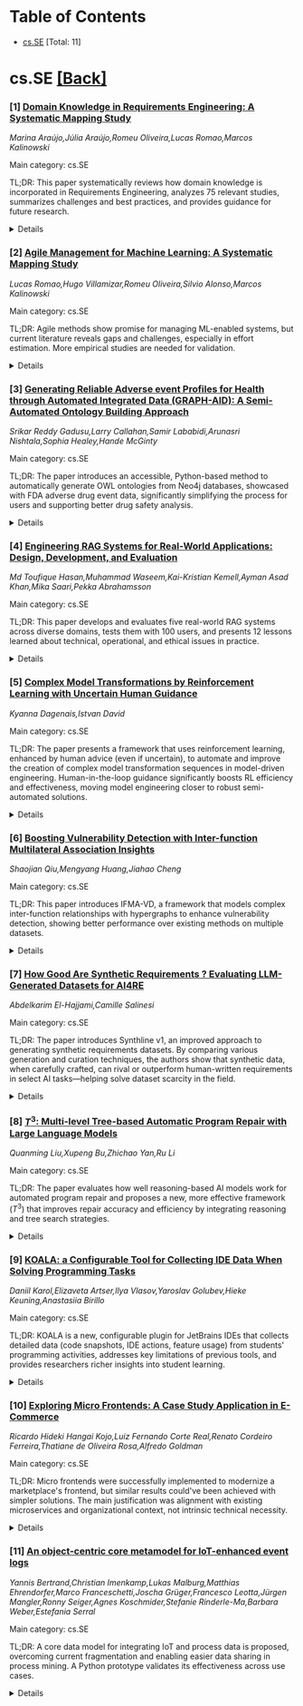 <div id=toc></div>

# Table of Contents

- [cs.SE](#cs.SE) [Total: 11]


<div id='cs.SE'></div>

# cs.SE [[Back]](#toc)

### [1] [Domain Knowledge in Requirements Engineering: A Systematic Mapping Study](https://arxiv.org/abs/2506.20754)
*Marina Araújo,Júlia Araújo,Romeu Oliveira,Lucas Romao,Marcos Kalinowski*

Main category: cs.SE

TL;DR: This paper systematically reviews how domain knowledge is incorporated in Requirements Engineering, analyzes 75 relevant studies, summarizes challenges and best practices, and provides guidance for future research.


<details>
  <summary>Details</summary>
Motivation: Domain knowledge is crucial in Requirements Engineering (RE) for understanding system context and stakeholder needs, yet there is no systematic overview of how it is effectively utilized within RE.

Method: The paper uses a systematic mapping study with a hybrid search strategy, combining database searches and iterative backward/forward snowballing to identify relevant literature.

Result: 75 relevant papers were identified. The analysis reveals key requirement types, frequently considered quality attributes, and common challenges related to domain knowledge, such as its formalization, acquisition, and maintenance. The study supports researchers and practitioners, and points to the need for scalable and automated solutions.

Conclusion: The paper offers a comprehensive overview that lays a conceptual and methodological foundation for knowledge-driven requirements engineering, identifying established methods and unresolved issues.

Abstract: [Context] Domain knowledge is recognized as a key component for the success
of Requirements Engineering (RE), as it provides the conceptual support needed
to understand the system context, ensure alignment with stakeholder needs, and
reduce ambiguity in requirements specification. Despite its relevance, the
scientific literature still lacks a systematic consolidation of how domain
knowledge can be effectively used and operationalized in RE. [Goal] This paper
addresses this gap by offering a comprehensive overview of existing
contributions, including methods, techniques, and tools to incorporate domain
knowledge into RE practices. [Method] We conducted a systematic mapping study
using a hybrid search strategy that combines database searches with iterative
backward and forward snowballing. [Results] In total, we found 75 papers that
met our inclusion criteria. The analysis highlights the main types of
requirements addressed, the most frequently considered quality attributes, and
recurring challenges in the formalization, acquisition, and long-term
maintenance of domain knowledge. The results provide support for researchers
and practitioners in identifying established approaches and unresolved issues.
The study also outlines promising directions for future research, emphasizing
the development of scalable, automated, and sustainable solutions to integrate
domain knowledge into RE processes. [Conclusion] The study contributes by
providing a comprehensive overview that helps to build a conceptual and
methodological foundation for knowledge-driven requirements engineering.

</details>


### [2] [Agile Management for Machine Learning: A Systematic Mapping Study](https://arxiv.org/abs/2506.20759)
*Lucas Romao,Hugo Villamizar,Romeu Oliveira,Silvio Alonso,Marcos Kalinowski*

Main category: cs.SE

TL;DR: Agile methods show promise for managing ML-enabled systems, but current literature reveals gaps and challenges, especially in effort estimation. More empirical studies are needed for validation.


<details>
  <summary>Details</summary>
Motivation: Machine learning-enabled systems are increasingly prevalent and require project management strategies that can handle rapid changes and experimental cycles. Traditional project management approaches struggle with the unique characteristics of ML development, while agile methods appear promising but lack clear tailoring for ML contexts. This gap motivates analysis of current agile approaches for ML systems.

Method: The authors performed a systematic mapping study, combining database searches with backward and forward snowballing techniques, to gather and analyze relevant literature on agile methods in ML-enabled system development.

Result: The study reviewed 27 papers published between 2008 and 2024, identifying eight frameworks and categorizing recommendations into eight key themes, such as Iteration Flexibility and Minimal Viable Model. Accurate effort estimation for ML tasks emerged as the principal challenge.

Conclusion: The study maps the current state of agile project management for ML-enabled systems and highlights open research gaps. Although progress has been made, further strong empirical evaluation is needed to solidify these agile approaches.

Abstract: [Context] Machine learning (ML)-enabled systems are present in our society,
driving significant digital transformations. The dynamic nature of ML
development, characterized by experimental cycles and rapid changes in data,
poses challenges to traditional project management. Agile methods, with their
flexibility and incremental delivery, seem well-suited to address this
dynamism. However, it is unclear how to effectively apply these methods in the
context of ML-enabled systems, where challenges require tailored approaches.
[Goal] Our goal is to outline the state of the art in agile management for
ML-enabled systems. [Method] We conducted a systematic mapping study using a
hybrid search strategy that combines database searches with backward and
forward snowballing iterations. [Results] Our study identified 27 papers
published between 2008 and 2024. From these, we identified eight frameworks and
categorized recommendations and practices into eight key themes, such as
Iteration Flexibility, Innovative ML-specific Artifacts, and the Minimal Viable
Model. The main challenge identified across studies was accurate effort
estimation for ML-related tasks. [Conclusion] This study contributes by mapping
the state of the art and identifying open gaps in the field. While relevant
work exists, more robust empirical evaluation is still needed to validate these
contributions.

</details>


### [3] [Generating Reliable Adverse event Profiles for Health through Automated Integrated Data (GRAPH-AID): A Semi-Automated Ontology Building Approach](https://arxiv.org/abs/2506.20851)
*Srikar Reddy Gadusu,Larry Callahan,Samir Lababidi,Arunasri Nishtala,Sophia Healey,Hande McGinty*

Main category: cs.SE

TL;DR: The paper introduces an accessible, Python-based method to automatically generate OWL ontologies from Neo4j databases, showcased with FDA adverse drug event data, significantly simplifying the process for users and supporting better drug safety analysis.


<details>
  <summary>Details</summary>
Motivation: Due to the rapid expansion of data and knowledge, and frequent content changes, the need for scalable, systematic, and user-friendly methodologies for ontology and knowledge graph generation has become critical, especially for integrating graph databases like Neo4j with ontologies such as OWL.

Method: The paper presents a Python-based approach utilizing the rdflib library to automatically generate ontology classes and their axioms from a Neo4j database. This is demonstrated using data integrated from the FDA Adverse Event Reporting System (FAERS).

Result: The authors developed a Python script that automates the generation of ontology components from Neo4j data, streamlining the process for users unfamiliar with description logics (DL) syntax. The approach effectively supports the creation of knowledge graphs for rapidly growing pharmaceutical datasets.

Conclusion: This user-friendly Python/rdflib method bridges the gap between Neo4j databases and OWL ontologies, providing a practical, accessible solution for ontology generation, particularly beneficial for drug safety monitoring and public health.

Abstract: As data and knowledge expand rapidly, adopting systematic methodologies for
ontology generation has become crucial. With the daily increases in data
volumes and frequent content changes, the demand for databases to store and
retrieve information for the creation of knowledge graphs has become
increasingly urgent. The previously established Knowledge Acquisition and
Representation Methodology (KNARM) outlines a systematic approach to address
these challenges and create knowledge graphs. However, following this
methodology highlights the existing challenge of seamlessly integrating Neo4j
databases with the Web Ontology Language (OWL). Previous attempts to integrate
data from Neo4j into an ontology have been discussed, but these approaches
often require an understanding of description logics (DL) syntax, which may not
be familiar to many users. Thus, a more accessible method is necessary to
bridge this gap. This paper presents a user-friendly approach that utilizes
Python and its rdflib library to support ontology development. We showcase our
novel approach through a Neo4j database we created by integrating data from the
Food and Drug Administration (FDA) Adverse Event Reporting System (FAERS)
database. Using this dataset, we developed a Python script that automatically
generates the required classes and their axioms, facilitating a smoother
integration process. This approach offers a practical solution to the
challenges of ontology generation in the context of rapidly growing adverse
drug event datasets, supporting improved drug safety monitoring and public
health decision-making.

</details>


### [4] [Engineering RAG Systems for Real-World Applications: Design, Development, and Evaluation](https://arxiv.org/abs/2506.20869)
*Md Toufique Hasan,Muhammad Waseem,Kai-Kristian Kemell,Ayman Asad Khan,Mika Saari,Pekka Abrahamsson*

Main category: cs.SE

TL;DR: This paper develops and evaluates five real-world RAG systems across diverse domains, tests them with 100 users, and presents 12 lessons learned about technical, operational, and ethical issues in practice.


<details>
  <summary>Details</summary>
Motivation: There is a lack of empirical studies on real-world RAG (Retrieval-Augmented Generation) implementations that include user involvement and systematic documentation. The motivation is to bridge this gap by developing and evaluating RAG systems in practical scenarios.

Method: The authors developed five domain-specific RAG applications in governance, cybersecurity, agriculture, industrial research, and medical diagnostics. These systems used multilingual OCR, semantic retrieval with vector embeddings, and domain-adapted LLMs, and were deployed via local servers or cloud APIs. They conducted a web-based evaluation with 100 participants, assessing six dimensions of user experience. Additionally, they documented twelve key lessons learned from both feedback and development experience.

Result: The paper presented the development and evaluation results of five RAG-based systems used in real-world domains. Feedback from 100 participants provided evaluations across ease of use, relevance, transparency, responsiveness, accuracy, and likelihood of recommendation. Twelve key lessons were documented regarding technical, operational, and ethical challenges.

Conclusion: Real-world deployment and systematic evaluation of RAG systems reveal significant insights into their reliability and usability, emphasizing the importance of addressing technical, operational, and ethical challenges in practical applications.

Abstract: Retrieval-Augmented Generation (RAG) systems are emerging as a key approach
for grounding Large Language Models (LLMs) in external knowledge, addressing
limitations in factual accuracy and contextual relevance. However, there is a
lack of empirical studies that report on the development of RAG-based
implementations grounded in real-world use cases, evaluated through general
user involvement, and accompanied by systematic documentation of lessons
learned. This paper presents five domain-specific RAG applications developed
for real-world scenarios across governance, cybersecurity, agriculture,
industrial research, and medical diagnostics. Each system incorporates
multilingual OCR, semantic retrieval via vector embeddings, and domain-adapted
LLMs, deployed through local servers or cloud APIs to meet distinct user needs.
A web-based evaluation involving a total of 100 participants assessed the
systems across six dimensions: (i) Ease of Use, (ii) Relevance, (iii)
Transparency, (iv) Responsiveness, (v) Accuracy, and (vi) Likelihood of
Recommendation. Based on user feedback and our development experience, we
documented twelve key lessons learned, highlighting technical, operational, and
ethical challenges affecting the reliability and usability of RAG systems in
practice.

</details>


### [5] [Complex Model Transformations by Reinforcement Learning with Uncertain Human Guidance](https://arxiv.org/abs/2506.20883)
*Kyanna Dagenais,Istvan David*

Main category: cs.SE

TL;DR: The paper presents a framework that uses reinforcement learning, enhanced by human advice (even if uncertain), to automate and improve the creation of complex model transformation sequences in model-driven engineering. Human-in-the-loop guidance significantly boosts RL efficiency and effectiveness, moving model engineering closer to robust semi-automated solutions.


<details>
  <summary>Details</summary>
Motivation: Model-driven engineering often requires chaining together complex sequences of model transformations (MTs). Manually designing such sequences is difficult and error-prone. Reinforcement learning (RL) could automate this process but struggles with performance on complex problems. The authors propose that involving uncertain but timely human advice can help overcome these performance issues in RL-driven MT development.

Method: The authors introduce a technical framework that integrates user-defined MTs with RL primitives, allowing these transformations to be executed as RL programs. Their approach enables the RL agent to be guided by human advice, even if the advice is uncertain. The framework evaluates the impact of such human guidance on the RL-driven development of MT sequences.

Result: The evaluation demonstrates that incorporating human guidance, even with uncertainty, significantly boosts RL performance. The approach enables more efficient and effective development of complex MTs compared to using RL alone.

Conclusion: The combination of RL and human-in-the-loop advice enhances the automation and quality of developing complex model transformation sequences in model-driven engineering. The method paves the way for RL-driven human-in-the-loop engineering processes by balancing the certainty and timeliness of human input.

Abstract: Model-driven engineering problems often require complex model transformations
(MTs), i.e., MTs that are chained in extensive sequences. Pertinent examples of
such problems include model synchronization, automated model repair, and design
space exploration. Manually developing complex MTs is an error-prone and often
infeasible process. Reinforcement learning (RL) is an apt way to alleviate
these issues. In RL, an autonomous agent explores the state space through trial
and error to identify beneficial sequences of actions, such as MTs. However, RL
methods exhibit performance issues in complex problems. In these situations,
human guidance can be of high utility. In this paper, we present an approach
and technical framework for developing complex MT sequences through RL, guided
by potentially uncertain human advice. Our framework allows user-defined MTs to
be mapped onto RL primitives, and executes them as RL programs to find optimal
MT sequences. Our evaluation shows that human guidance, even if uncertain,
substantially improves RL performance, and results in more efficient
development of complex MTs. Through a trade-off between the certainty and
timeliness of human advice, our method takes a step towards RL-driven
human-in-the-loop engineering methods.

</details>


### [6] [Boosting Vulnerability Detection with Inter-function Multilateral Association Insights](https://arxiv.org/abs/2506.21014)
*Shaojian Qiu,Mengyang Huang,Jiahao Cheng*

Main category: cs.SE

TL;DR: This paper introduces IFMA-VD, a framework that models complex inter-function relationships with hypergraphs to enhance vulnerability detection, showing better performance over existing methods on multiple datasets.


<details>
  <summary>Details</summary>
Motivation: Most existing vulnerability detection methods using deep learning focus only on individual functions and ignore the complex relationships, especially multilateral associations, between different functions. This omission can lead to missed vulnerabilities that occur due to these interrelations.

Method: The authors propose a framework called IFMA-VD that constructs a code behavior hypergraph and uses hyperedge convolution to extract multilateral association features. The process involves parsing functions into a code property graph for intra-function features, building a code behavior hypergraph from a program dependency graph, and applying a hypergraph network to capture multilateral association knowledge for improved vulnerability detection.

Result: IFMA-VD was evaluated on three widely used vulnerability datasets and outperformed baseline methods in terms of F-measure and Recall. The study also shows that incorporating multilateral association features strengthens code feature representation and that IFMA-VD is effective on real-world datasets.

Conclusion: Considering multilateral inter-function associations via hypergraph modeling and hyperedge convolutions enhances deep learning-based vulnerability detection methods in their ability to find vulnerabilities, as demonstrated by improved performance metrics and validations on real-world data.

Abstract: Vulnerability detection is a crucial yet challenging technique for ensuring
the security of software systems. Currently, most deep learning-based
vulnerability detection methods focus on stand-alone functions, neglecting the
complex inter-function interrelations, particularly the multilateral
associations. This oversight can fail to detect vulnerabilities in these
interrelations. To address this gap, we present an Inter-Function Multilateral
Association analysis framework for Vulnerability Detection (IFMA-VD). The
cornerstone of the IFMA-VD lies in constructing a code behavior hypergraph and
utilizing hyperedge convolution to extract multilateral association features.
Specifically, we first parse functions into a code property graph to generate
intra-function features. Following this, we construct a code behavior
hypergraph by segmenting the program dependency graph to isolate and encode
behavioral features into hyperedges. Finally, we utilize a hypergraph network
to capture the multilateral association knowledge for augmenting vulnerability
detection. We evaluate IFMA-VD on three widely used vulnerability datasets and
demonstrate improvements in F-measure and Recall compared to baseline methods.
Additionally, we illustrate that multilateral association features can boost
code feature representation and validate the effectiveness of IFMA-VD on
real-world datasets.

</details>


### [7] [How Good Are Synthetic Requirements ? Evaluating LLM-Generated Datasets for AI4RE](https://arxiv.org/abs/2506.21138)
*Abdelkarim El-Hajjami,Camille Salinesi*

Main category: cs.SE

TL;DR: The paper introduces Synthline v1, an improved approach to generating synthetic requirements datasets. By comparing various generation and curation techniques, the authors show that synthetic data, when carefully crafted, can rival or outperform human-written requirements in select AI tasks—helping solve dataset scarcity in the field.


<details>
  <summary>Details</summary>
Motivation: There is a lack of large, publicly available annotated datasets for requirements engineering, which holds back progress in applying AI to this field. Synthetic data generation via Large Language Models (LLMs) is a promising direction, but methods for controlling and optimizing the quality of generated requirements data have not been fully investigated.

Method: The authors present Synthline v1, a product line-based approach to generate synthetic requirements datasets. They extend their previous work with advanced prompt generation strategies and curation methods. Four experiments are conducted to analyze how prompting techniques, automated prompt optimization (PACE), and post-generation curation affect data quality across four requirements engineering classification tasks.

Result: Multi-sample prompting increases both the usefulness and variety of generated data compared to single-sample approaches, leading to F1-score improvements from 6 to 44 points. Automated prompt optimization (PACE) shows significant gains for some tasks but decreased results for others. Similarity-based data curation improves diversity but can negatively impact model performance, suggesting some redundancy supports machine learning. Notably, synthetic requirements can match or even surpass the performance of human-authored datasets in tasks like security and defect classification.

Conclusion: Systematic synthetic generation of requirements datasets, using advanced LLM prompting and curation, is effective and can potentially overcome the shortage of high-quality data for AI4RE. Synthetic data can, in some cases, outperform real human-authored data, indicating its viability for future research and applications.

Abstract: The shortage of publicly available, labeled requirements datasets remains a
major barrier to advancing Artificial Intelligence for Requirements Engineering
(AI4RE). While Large Language Models offer promising capabilities for synthetic
data generation, systematic approaches to control and optimize the quality of
generated requirements remain underexplored. This paper presents Synthline v1,
an enhanced Product Line approach for generating synthetic requirements data
that extends our earlier v0 version with advanced generation strategies and
curation techniques. We investigate four research questions assessing how
prompting strategies, automated prompt optimization, and post-generation
curation affect data quality across four classification tasks: defect
detection, functional vs. non-functional, quality vs. non-quality, and security
vs. non-security. Our evaluation shows that multi-sample prompting
significantly boosts both utility and diversity over single-sample generation,
with F1-score gains from 6 to 44 points. The use of PACE (Prompt Actor-Critic
Editing) for automated prompt optimization yields task-dependent results,
greatly improving functional classification (+32.5 points) but reducing
performance on others. Interestingly, similarity-based curation improves
diversity but often harms classification performance, indicating that some
redundancy may help ML models. Most importantly, our results show that
synthetic requirements can match or outperform human-authored ones for specific
tasks, with synthetic data surpassing human data for security (+7.8 points) and
defect classification (+15.4 points). These findings offer practical insights
for AI4RE and chart a viable path to mitigating dataset scarcity through
systematic synthetic generation.

</details>


### [8] [$T^3$: Multi-level Tree-based Automatic Program Repair with Large Language Models](https://arxiv.org/abs/2506.21211)
*Quanming Liu,Xupeng Bu,Zhichao Yan,Ru Li*

Main category: cs.SE

TL;DR: The paper evaluates how well reasoning-based AI models work for automated program repair and proposes a new, more effective framework ($T^3$) that improves repair accuracy and efficiency by integrating reasoning and tree search strategies.


<details>
  <summary>Details</summary>
Motivation: Automatic Program Repair (APR) is critical in software engineering for reducing manual debugging effort. While Large Language Models (LLMs) and Chain-of-Thought (CoT) techniques have improved automated reasoning, their applications to APR tasks—requiring complex, multi-step logic—are underexplored.

Method: The paper systematically evaluates existing CoT techniques on APR tasks. It introduces a novel framework, $T^3$, which combines LLMs’ reasoning abilities with tree search methods to enhance the accuracy of candidate repairs. $T^3$ also aids in optimizing sample selection and repair tactics.

Result: The $T^3$ framework leads to more precise generation of repair candidates and offers structured guidance on sample selection and repair strategies, improving the overall efficiency and robustness of automated debugging.

Conclusion: Integrating advanced reasoning techniques from LLMs and tree search in the $T^3$ framework marks a significant step forward for APR, showing performance improvements and providing a strong foundation for future automated debugging solutions.

Abstract: Automatic Program Repair (APR) is a core technology in software development
and maintenance, with aims to enable automated defect repair with minimal human
intervention. In recent years, the substantial advancements in Large Language
Models (LLMs) and the Chain-of-Thought (CoT) techniques have significantly
enhanced the reasoning capabilities of these models. However, due to the
complex logic and multi-step reasoning ability needed, the application of CoT
techniques in the APR domain remains insufficient. This study systematically
evaluates the performance of several common CoT techniques in APR tasks and
proposes an innovative framework $T^3$, which integrates the powerful reasoning
capabilities of LLMs with tree search, effectively improving the precision of
generating candidate repair solutions. Furthermore, $T^3$ provides valuable
guidance for optimizing sample selection and repair strategies in APR tasks,
establishing a robust framework for achieving efficient automated debugging.

</details>


### [9] [KOALA: a Configurable Tool for Collecting IDE Data When Solving Programming Tasks](https://arxiv.org/abs/2506.21266)
*Daniil Karol,Elizaveta Artser,Ilya Vlasov,Yaroslav Golubev,Hieke Keuning,Anastasiia Birillo*

Main category: cs.SE

TL;DR: KOALA is a new, configurable plugin for JetBrains IDEs that collects detailed data (code snapshots, IDE actions, feature usage) from students' programming activities, addresses key limitations of previous tools, and provides researchers richer insights into student learning.


<details>
  <summary>Details</summary>
Motivation: Current tools for collecting student programming data have significant limitations: they lack fine-grained control over what is recorded, miss key events within the programming environment, and are generally difficult to configure. This hinders educators and researchers in fully understanding student activity and learning processes.

Method: The authors introduce KOALA, a configurable data collection plugin for JetBrains IDEs. KOALA can control the granularity of collected code snapshots, logs IDE actions (such as running/debugging), feature usage (like code completion and hotkeys), and even tracks file focus changes. It can distribute programming tasks, control IDE features, and run surveys. Data is stored on a server and can be exported to the standardized ProgSnap2 format.

Result: The KOALA tool was successfully deployed to collect data from 28 students in two programming courses. The data included code snapshots, IDE actions, and additional usage metrics not typically gathered by previous tools, providing valuable new insights into student programming behaviors.

Conclusion: KOALA fills gaps left by previous data collection tools, offering educators and researchers a powerful, flexible way to study how students interact with programming environments. The extra dimensions of data provide new opportunities for analyzing student learning and behavior.

Abstract: Collecting data of students solving programming tasks is incredibly valuable
for researchers and educators. It allows verifying that the students correctly
apply the features and concepts they are taught, or finding students'
misconceptions. However, existing data collection tools have limitations, e.g.,
no control over the granularity of the collected code, not collecting the
specific events of the programming environment used, and overall being hard to
configure.
  To overcome these limitations, we propose KOALA, a convenient and highly
configurable tool for collecting code snapshots and feature usage from students
solving programming tasks in JetBrains IDEs. The plugin can be installed in
IDEs and configured to provide the students with the necessary tasks, enable or
disable certain IDE features like code completion, and run surveys. During
problem solving, the plugin collects code snapshots at the configured
granularity, all IDE actions like running and debugging, as well as some data
not collected in prior works, like employed hotkeys and switching focus between
files. The collected data is sent to the server that comes with the tool, where
it is stored and can be converted to the standardized ProgSnap2 format. To
showcase the tool, we collected data from 28 students solving tasks in two
courses within the IDE, highlighting some insights from this data.

</details>


### [10] [Exploring Micro Frontends: A Case Study Application in E-Commerce](https://arxiv.org/abs/2506.21297)
*Ricardo Hideki Hangai Kojo,Luiz Fernando Corte Real,Renato Cordeiro Ferreira,Thatiane de Oliveira Rosa,Alfredo Goldman*

Main category: cs.SE

TL;DR: Micro frontends were successfully implemented to modernize a marketplace's frontend, but similar results could've been achieved with simpler solutions. The main justification was alignment with existing microservices and organizational context, not intrinsic technical necessity.


<details>
  <summary>Details</summary>
Motivation: The paper aims to understand when adopting the micro frontends architectural style is beneficial, especially within industry settings. The motivation stems from challenges such as system tight coupling, deprecated technologies, and suboptimal developer experiences in an existing marketplace company.

Method: The authors undertook a literature review of both academic and gray sources, implemented micro frontends in an existing microservices-based marketplace, and evaluated the outcome via a semi-open questionnaire given to developers.

Result: The implementation of micro frontends was successful but found not to be strictly necessary; similar outcomes might have been achieved with a monolithic frontend. The choice was ultimately driven by the context: the ongoing shift away from a monolithic architecture (monolith strangulation) and the reuse of microservices infrastructure and team expertise.

Conclusion: While micro frontends added complexity, their adoption was most appropriate due to infrastructure and organizational context, though not strictly required for the business needs. Other architectures could potentially have sufficed.

Abstract: In the micro frontends architectural style, the frontend is divided into
smaller components, which can range from a simple button to an entire page. The
goal is to improve scalability, resilience, and team independence, albeit at
the cost of increased complexity and infrastructure demands. This paper seeks
to understand when it is worth adopting micro frontends, particularly in the
context of industry. To achieve this, we conducted an investigation into the
state of the art of micro frontends, based on both academic and gray
literature. We then implemented this architectural style in a marketplace for
handcrafted products, which already used microservices. Finally, we evaluated
the implementation through a semi-open questionnaire with the developers. At
the studied marketplace company, the need for architectural change arose due to
the tight coupling between their main system (a Java monolith) and a dedicated
frontend system. Additionally, there were deprecated technologies and poor
developer experience. To address these issues, the micro frontends architecture
was adopted, along with the API Gateway and Backend for Frontend patterns, and
technologies such as Svelte and Fastify. Although the adoption of Micro
Frontends was successful, it was not strictly necessary to meet the company's
needs. According to the analysis of the mixed questionnaire responses, other
alternatives, such as a monolithic frontend, could have achieved comparable
results. What made adopting micro frontends the most convenient choice in the
company's context was the monolith strangulation and microservices adoption,
which facilitated implementation through infrastructure reuse and knowledge
sharing between teams.

</details>


### [11] [An object-centric core metamodel for IoT-enhanced event logs](https://arxiv.org/abs/2506.21300)
*Yannis Bertrand,Christian Imenkamp,Lukas Malburg,Matthias Ehrendorfer,Marco Franceschetti,Joscha Grüger,Francesco Leotta,Jürgen Mangler,Ronny Seiger,Agnes Koschmider,Stefanie Rinderle-Ma,Barbara Weber,Estefania Serral*

Main category: cs.SE

TL;DR: A core data model for integrating IoT and process data is proposed, overcoming current fragmentation and enabling easier data sharing in process mining. A Python prototype validates its effectiveness across use cases.


<details>
  <summary>Details</summary>
Motivation: The motivation is to address the challenges of integrating IoT data with traditional business process data for process mining. Due to differences in data granularity and fragmented data models, effective data sharing and collaboration are hard to achieve.

Method: The authors synthesize existing data models into a core model that incorporates the most important and common features from current approaches. They develop a prototypical Python implementation to evaluate the model against practical use cases.

Result: The core model successfully supports the integration of IoT and process data, facilitating data sharing and collaboration. The Python prototype demonstrates that the model meets common integration requirements across use cases.

Conclusion: By synthesizing and standardizing the most important features of existing models, the proposed core model overcomes fragmentation. This greatly eases data exchange and collaboration in process mining for IoT-augmented business processes.

Abstract: Advances in Internet-of-Things (IoT) technologies have prompted the
integration of IoT devices with business processes (BPs) in many organizations
across various sectors, such as manufacturing, healthcare and smart spaces. The
proliferation of IoT devices leads to the generation of large amounts of IoT
data providing a window on the physical context of BPs, which facilitates the
discovery of new insights about BPs using process mining (PM) techniques.
However, to achieve these benefits, IoT data need to be combined with
traditional process (event) data, which is challenging due to the very
different characteristics of IoT and process data, for instance in terms of
granularity levels. Recently, several data models were proposed to integrate
IoT data with process data, each focusing on different aspects of data
integration based on different assumptions and requirements. This fragmentation
hampers data exchange and collaboration in the field of PM, e.g., making it
tedious for researchers to share data. In this paper, we present a core model
synthesizing the most important features of existing data models. As the core
model is based on common requirements, it greatly facilitates data sharing and
collaboration in the field. A prototypical Python implementation is used to
evaluate the model against various use cases and demonstrate that it satisfies
these common requirements.

</details>
